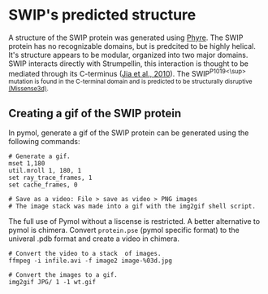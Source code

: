 # SWIP's predicted structure

A structure of the SWIP protein was generated using [Phyre](http://www.sbg.bio.ic.ac.uk/phyre2/html/page.cgi?id=index).
The SWIP protein has no recognizable domains, but is predcited to be highly helical. 
It's structure appears to be modular, organized into two major domains. 
SWIP interacts directly with Strumpellin, this interaction is thought to be
mediated through its C-terminus ([Jia et al., 2010](../refs/Jia_2010)). The
SWIP<sup>P1019<\sup> mutation is found in the C-terminal domain and is predicted
to be structurally disruptive [(Missense3d)](http://www.sbg.bio.ic.ac.uk/~missense3d/). 

## Creating a gif of the SWIP protein
In pymol, generate a gif of the SWIP protein can be generated using the following commands:
```
# Generate a gif.
mset 1,180 
util.mroll 1, 180, 1
set ray_trace_frames, 1 
set cache_frames, 0

# Save as a video: File > save as video > PNG images
# The image stack was made into a gif with the img2gif shell script.

```

The full use of Pymol without a liscense is restricted.
A better alternative to pymol is chimera. Convert `protein.pse` (pymol specific format) 
to the univeral .pdb format and create a video in chimera.

```
# Convert the video to a stack  of images.
ffmpeg -i infile.avi -f image2 image-%03d.jpg

# Convert the images to a gif.
img2gif JPG/ 1 -1 wt.gif
```
